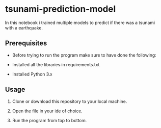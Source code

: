 # tsunami-prediction-model

In this notebook i trained multiple models to predict if there was a tsunami with a earthquake.

## Prerequisites
- Before trying to run the program make sure to have done the following:

- Installed all the libraries in requirements.txt
- Installed Python 3.x

## Usage
1. Clone or download this repository to your local machine.

2. Open the file in your ide of choice.

3. Run the program from top to bottom.
